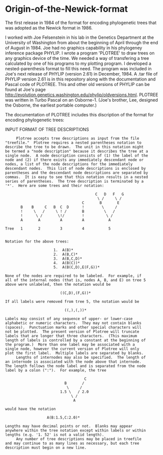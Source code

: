 # Origin-of-the-Newick-format
The first release in 1984 of the format for encoding phylogenetic trees that was adopted as the Newick format in 1986.

I worked with Joe Felsenstein in his lab in the Genetics Department at the University of Washington from about the beginning of April through the end of August in 1984.  Joe had no graphics capability in his phylogeney inference package PHYLIP.  I wrote a program 'PLOTREE' to draw trees on any graphics device of the time.  We needed a way of transfering a tree calculated by one of his programs to my plotting program.  I developed a nested-parenthesis format to fill this need.  The program was included in Joe's next release of PHYLIP (version 2.61) in December, 1984.  A .tar file of PHYLIP version 2.61 is in this repository along with the documentation and Pascal code of PLOTREE.  This and other old versions of PHYLIP can be found at Joe's page http://evolution.genetics.washington.edu/phylip/oldversions.html.  PLOTREE was written in Turbo Pascal on an Osborne-1.  (Joe's brother, Lee, designed the Osborne, the earliest portable computer.)

The documentation of PLOTREE includes this discription of the format for encoding phylogenetic trees:

INPUT FORMAT OF TREE DESCRIPTIONS

         Plotree accepts tree descriptions as input from the file 
    "treefile."  Plotree requires a nested parentheses notation to 
    describe the tree to be drawn.  The unit in this notation might 
    be termed a "node description" because it describes the tree at a 
    single node.  A node description consists of (1) the label of the 
    node and (2) if there exists any immediately descendant node or 
    nodes, a list of the node descriptions for the immediately 
    descendant nodes.  This list of node descriptions is enclosed by 
    parentheses and the descendant node descriptions are separated by 
    commas.  It is easy to see that this notation results in a nested 
    series of parentheses.  The tree description is terminated by a 
    '*'.  Here are some trees and their notation:

                                             C   D   F   G
                                              \ /     \ / 
                                       C       B       E
           B    B     C   B  C  D      !        \     /
           !     \   /     \ ! /       B         \   /
           !      \ /       \!/        !          \ /
           A       A         A         A           A

    Tree   1       2         3         4           5


    Notation for the above trees:

                          1.  A(B)*
                          2.  A(B,C)*
                          3.  A(B,C,D)*
                          4.  A(B(C))*
                          5.  A(B(C,D),E(F,G))*

    None of the nodes are required to be labeled.  For example, if 
    all of the internal nodes (that is, nodes A, B, and E) on tree 5 
    above were unlabeled, then the notation would be

                             ((C,D),(F,G))*

    If all labels were removed from tree 5, the notation would be

                               ((,),(,))*

    Labels may consist of any sequence of upper- or lower-case 
    alphabetic or numeric characters.  They may not contain blanks 
    (spaces).  Punctuation marks and other special characters will 
    not be plotted.  The present version of Plotree will truncate 
    labels that are longer that three characters.  (This maximum 
    length of labels is controlled by a constant at the beginning of 
    the program.)  More than one label may be associated with a 
    single node, however the current version of Plotree will only 
    plot the first label.  Multiple labels are separated by blanks.
         Lengths of internodes may also be specified.  The length of 
    an internode is associated with the node above that internode.  
    The length follows the node label and is separated from the node 
    label by a colon (":").  For example, the tree

                                        C
                               B       /   
                                \     /  
                             1.5 \   / 2.0
                                  \ /    
                                   A

    would have the notation

                       A(B:1.5,C:2.0)*

    Lengths may have decimal points or not.  Blanks may appear 
    anywhere within the tree notation except within labels or within 
    lengths (e.g. '1. 52' is not a valid length).
         Any number of tree descriptions may be placed in treefile 
    and may continue to as many lines as necessary, but each tree 
    description must begin on a new line.
